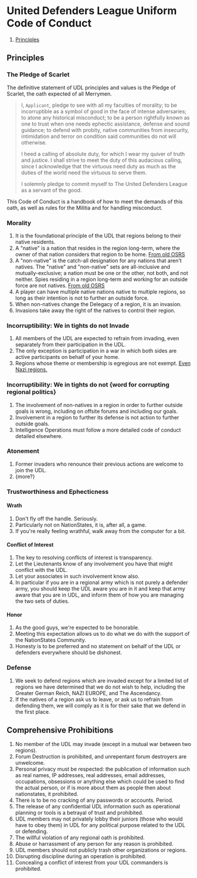United Defenders League Uniform Code of Conduct
================================

1. [Principles](#principles)

Principles
-------------------------

### The Pledge of Scarlet

The definitive statement of UDL principles and values is the Pledge of Scarlet, the oath expected of all Merrymen.

> I, `Applicant`, pledge to see with all my faculties of morality; to be incorruptible as a symbol of good in the face of intense adversaries; to atone any historical misconduct; to be a person rightfully known as one to trust when one needs ephectic assistance, defense and sound guidance; to defend with probity, native communities from insecurity, intimidation and terror on condition said communities do not will otherwise.
> 
> I heed a calling of absolute duty, for which I wear my quiver of truth and justice. I shall strive to meet the duty of this audacious calling, since I acknowledge that the virtuous need duty as much as the duties of the world need the virtuous to serve them.
> 
> I solemnly pledge to commit myself to The United Defenders League as a servant of the good.

This Code of Conduct is a handbook of how to meet the demands of this oath, as well as rules for the Militia and for handling misconduct.

### Morality

1. It is the foundational principle of the UDL that regions belong to their native residents.
2. A "native" is a nation that resides in the region long-term, where the owner of that nation considers that region to be home. [From old OSRS](http://web.archive.org/web/20050521153957/http://forums.jolt.co.uk/showthread.php?t=301703) 
3. A "non-native" is the catch-all designation for any nations that aren't natives. The "native" and "non-native" sets are all-inclusive and mutually-exclusive; a nation must be one or the other, not both, and not neither. Spies residing in a region long-term and working for an outside force are not natives. [From old OSRS](http://web.archive.org/web/20050521153957/http://forums.jolt.co.uk/showthread.php?t=301703) 
4. A player can have multiple native nations native to multiple regions, so long as their intention is not to further an outside force.
5. When non-natives change the Delegacy of a region, it is an invasion.
6. Invasions take away the right of the natives to control their region.

### Incorruptibility: We in tights do not Invade

1. All members of the UDL are expected to refrain from invading, even separately from their participation in the UDL.
2. The only exception is participation in a war in which both sides are active participants on behalf of your home.
3. Regions whose theme or membership is egregious are not exempt. [Even Nazi regions.](http://s4.zetaboards.com/UDL/topic/9829200/1/)

### Incorruptibility: We in tights do not {word for corrupting regional politics}

1. The involvement of non-natives in a region in order to further outside goals is wrong, including on offsite forums and including our goals.
2. Involvement in a region to further its defense is not action to further outside goals.
3. Intelligence Operations must follow a more detailed code of conduct detailed elsewhere.

### Atonement

1. Former invaders who renounce their previous actions are welcome to join the UDL.
2. {more?}

### Trustworthiness and Ephecticness

#### Wrath

1. Don't fly off the handle. Seriously.
2. Particularly not on NationStates, it is, after all, a game.
3. If you're really feeling wrathful, walk away from the computer for a bit.

#### Conflict of Interest

1. The key to resolving conflicts of interest is transparency.
2. Let the Lieutenants know of any involvement you have that might conflict with the UDL.
3. Let your associates in such involvement know also.
4. In particular if you are in a regional army which is not purely a defender army, you should keep the UDL aware you are in it and keep that army aware that you are in UDL, and inform them of how you are managing the two sets of duties.

#### Honor

1. As the good guys, we're expected to be honorable.
2. Meeting this expectation allows us to do what we do with the support of the NationStates Community.
3. Honesty is to be preferred and no statement on behalf of the UDL or defenders everywhere should be dishonest.

### Defense

1. We seek to defend regions which are invaded except for a limited list of regions we have determined that we do not wish to help, including the Greater German Reich, NAZI EUROPE, and The Ascendancy.
2. If the natives of a region ask us to leave, or ask us to refrain from defending them, we will comply as it is for their sake that we defend in the first place.

 
Comprehensive Prohibitions
-------------------------

1. No member of the UDL may invade (except in a mutual war between two regions).
2. Forum Destruction is prohibited, and unrepentant forum destroyers are unwelcome.
3. Personal privacy must be respected: the publication of information such as real names, IP addresses, real addresses, email addresses, occupations, obsessions or anything else which could be used to find the actual person, or if is more about them as people then about nationstates, it prohibited.
4. There is to be no cracking of any passwords or accounts. Period. 
5. The release of any confidential UDL information such as operational planning or tools is a betrayal of trust and prohibited.
6. UDL members may not privately lobby their juniors (those who would have to obey them) in UDL for any political purpose related to the UDL or defending.
7. The willful violation of any regional oath is prohibited.
8. Abuse or harrassment of any person for any reason is prohibited. 
9. UDL members should not publicly trash other organizations or regions.
10. Disrupting discipline during an operation is prohibited.
11. Concealing a conflict of interest from your UDL commanders is prohibited.
